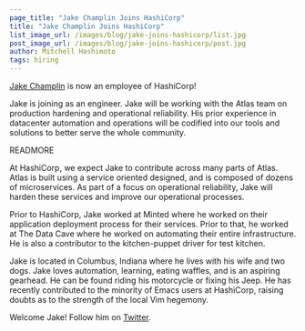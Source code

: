 ```yaml
---
page_title: "Jake Champlin Joins HashiCorp"
title: "Jake Champlin Joins HashiCorp"
list_image_url: /images/blog/jake-joins-hashicorp/list.jpg
post_image_url: /images/blog/jake-joins-hashicorp/post.jpg
author: Mitchell Hashimoto
tags: hiring
---
```


[Jake Champlin](https://github.com/grubernaut) is now an employee of
HashiCorp!

Jake is joining as an engineer. Jake will be working with the Atlas
team on production hardening and operational reliability. His prior
experience in datacenter automation and operations will be codified
into our tools and solutions to better serve the whole community.

READMORE

At HashiCorp, we expect Jake to contribute across many parts of Atlas.
Atlas is built using a service oriented designed, and is composed
of dozens of microservices. As part of a focus on operational reliability,
Jake will harden these services and improve our operational processes.

Prior to HashiCorp, Jake worked at Minted where he worked on their
application deployment process for their services. Prior to that,
he worked at The Data Cave where he worked on automating their entire
infrastructure. He is also a contributor to the kitchen-puppet driver
for test kitchen.

Jake is located in Columbus, Indiana where he lives with his wife
and two dogs. Jake loves automation, learning, eating waffles, and
is an aspiring gearhead. He can be found riding his motorcycle or fixing his
Jeep. He has recently contributed to the minority of Emacs users
at HashiCorp, raising doubts as to the strength of the local Vim
hegemony.

Welcome Jake! Follow him on [Twitter](https://twitter.com/grubernaut).
